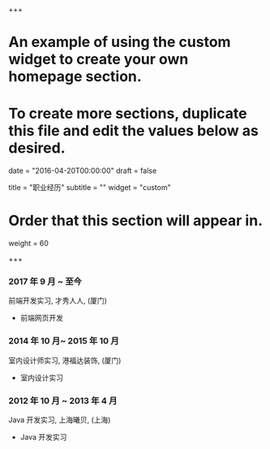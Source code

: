 +++
# An example of using the custom widget to create your own homepage section.
# To create more sections, duplicate this file and edit the values below as desired.

date = "2016-04-20T00:00:00"
draft = false

title = "职业经历"
subtitle = ""
widget = "custom"

# Order that this section will appear in.
weight = 60

+++

### 2017 年 9 月 ~ 至今

前端开发实习, 才秀人人, (厦门)

- 前端网页开发

### 2014 年 10 月~ 2015 年 10 月

室内设计师实习, 港福达装饰, (厦门)

- 室内设计实习

### 2012 年 10 月 ~ 2013 年 4 月

Java 开发实习, 上海曦贝, (上海)

- Java 开发实习

